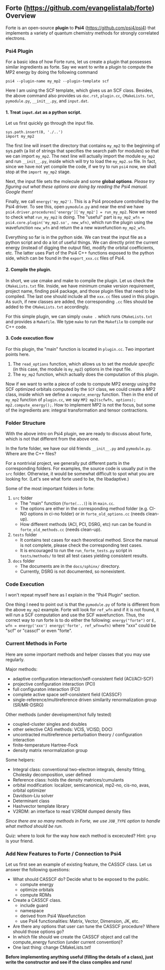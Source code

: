## Forte (https://github.com/evangelistalab/forte) Overview

Forte is an open-source **plugin** to **Psi4** (https://github.com/psi4/psi4) that implements a variety of quantum chemistry methods for strongly correlated electrons.

### Psi4 Plugin
For a basic idea of how Forte runs, let us create a plugin that possesses similar ingredients as forte.
Say we want to write a plugin to compute the MP2 energy by doing the following command

`psi4 --plugin-name my_mp2 --plugin-template scf`

Here I am using the SCF template, which gives us an SCF class.
Besides, the above command also provides us `doc.rst`, `plugin.cc`, `CMakeLists.txt`, `pymodule.py`, `__init__.py`, and `input.dat`.

#### 1. Treat `input.dat` as a python script.
Let us first quickly go through the input file.

```
sys.path.insert(0, './..')
import my_mp2
```
The first line will insert the directory that contains `my_mp2` to the beginning of sys.path (a list of strings that specifies the search path for modules) so that we can import `my_mp2`.
The next line will actually import the module `my_mp2` and run `__init__.py`, inside which will try to load the `my_mp2.so` file.
In fact, since we have not yet compile the code, if we try to run `psi4` now, we shall stop at the `import my_mp2` stage.

Next, the input file sets the molecule and some **global options**.
*Please try figuring out what these options are doing by reading the Psi4 manual. Google them!*

Finally, we call `energy('my_mp2')`.
This is a Psi4 procedure controlled by the Psi4 driver.
To see this, open `pymodule.py` and near the end we have `psi4.driver.procedures['energy']['my_mp2'] = run_my_mp2`.
Now we need to check what `run_my_mp2` is doing.
The "useful" part is `my_mp2_wfn = psi4.core.plugin('my_mp2.so', new_wfn)`, which run the plugin using the wavefunction `new_wfn` and return the a new wavefunction `my_mp2_wfn`.

Everything so far is in the python side. We can treat the input file as a python script and do a lot of useful things.
We can directly print the current energy (instead of digging the output file), modify the orbital coefficients, etc.
The latter uses Part of the Psi4 C++ functions exposed to the python side, which can be found in the `export_xxx.cc` files of Psi4.

#### 2. Compile the plugin.
In short, we use cmake and make to compile the plugin.
Let us check the `CMakeLists.txt` file.
Inside, we have minimum cmake version requirement, project name, finding psi4 package, and those plugin files that need to be compiled.
The last one should include all the `xxx.cc` files used in this plugin.
As such, if new classes are added, the corresponding `.cc` files should be added to the `CMakeLists.txt` accordingly.

For this simple plugin, we can simply `cmake .` which runs `CMakeLists.txt` and provides a `Makefile`.
We type `make` to run the `Makefile` to compile our C++ code.

#### 3. Code execution flow
For this plugin, the "main" function is located in `plugin.cc`.
Two important points here.
1. The `read_options` function, which allows us to set the *module specific* (in this case, the module is `my_mp2`) options in the input file.
2. The `my_mp2` function, which actually does the computation of this plugin.

Now if we want to write a piece of code to compute MP2 energy using the SCF optimized orbitals computed by the `SCF` class, we could create a MP2 class, inside which we define a `compute_energy` function.
Then in the end of `my_mp2` function of `plugin.cc`, we say `MP2 mp2(scfwfn, options); mp2.compute_energy();`.
How to implement MP2 is not the focus, but some of the ingredients are: integral transformation and tensor contractions.

### Folder Structure
With the above intro on Psi4 plugin, we are ready to discuss about forte, which is not that different from the above one.

In the forte folder, we have our old friends `__init__.py` and `pymodule.py`.
Where are the C++ files?

For a nontrivial project, we generally put different parts in the corresponding folders.
For examples, the source code is usually put in the `src` folder.
Otherwise, it would be somewhat difficult to spot what you are looking for. (Let's see what forte used to be, the libadaptive.)

Some of the most important folders in forte:
1. `src` folder
    - The "main" function (`forte(...)`) is in `main.cc`.
    - The options are either in the corresponding method folder (e.g. CI-NO options in ci-no folder) or in `forte_old_options.cc` (needs clean-up).
    - How different methods (ACI, PCI, DSRG, etc) run can be found in `forte_old_methods.cc` (needs clean-up).
2. `tests` folder
    - It contains test cases for each theoretical method. Since the manual is not complete, please check the corresponding test cases.
    - It is encouraged to run the `run_forte_tests.py` script in `tests/methods/` to test all test cases yielding consistent results.
3. `docs` folder
    - The documents are in the `docs/sphinx/` directory.
    - Currently, DSRG is not documented, so nonexistent.

### Code Execution

I won't repeat myself here as I explain in the "Psi4 Plugin" section.

One thing I need to point out is that the `pymodule.py` of forte is different from the above `my_mp2` example.
Forte will look for `ref_wfn` and if it is not found, it will run a SCF computation and use the SCF wavefunction.
Thus, the correct way to run forte is to do either the following: `energy("forte")` or `E, wfn = energy('xxx') energy('forte', ref_wfn=wfn)` where "xxx" could be "scf" or "casscf" or even "forte".

### Current Methods in Forte

Here are some important methods and helper classes that you may use regularly.

Major methods:
- adaptive configuration interaction/self-consistent field (ACI/ACI-SCF)
- projective configuration interaction (PCI)
- full configuraton interaction (FCI)
- complete active space self-consistent field (CASSCF)
- single-reference/multireference driven similarity renormalization group (SR/MR-DSRG)

Other methods (under development/not fully tested)
- coupled-cluster singles and doubles
- other selective CAS methods: VCIS, VCISD, DOCI
- uncontracted multireference perturbation theory / configuration interaction
- finite-temperature Hartree-Fock
- density matrix renormalization group

Some helpers:
- Integral class: conventional two-electron integrals, density fitting, Cholesky decomposition, user defined
- Reference class: holds the density matrices/cumulants
- orbital modification: localizer, semicanonical, mp2-no, cis-no, avas, orbital optimizer
- Davidson-Liu solver
- Determinant class
- Hashvector template library
- V2RDM: an interface to read V2RDM dumped density files

*Since there are so many methods in Forte, we use `JOB_TYPE` option to handle what method should be run.*

Quiz: where to look for the way how each method is excecuted? Hint: `grep` is your friend.

### Add New Features to Forte / Connection to Psi4
Let us first see an example of existing feature, the CASSCF class.
Let us answer the following questions:
- What should CASSCF do? Decide what to be exposed to the public.
    - compute energy
    - optimize orbitals
    - compute RDMs
- Create a CASSCF class.
    - include guard
    - namespace
    - derived from Psi4 Wavefunction
    - use Psi4 functionalities: Matrix, Vector, Dimension, JK, etc.
- Are there any options that user can tune the CASSCF procedure? Where should those options go?
- In which file should we create the CASSCF object and call the compute_energy function (under current convention)?
- One last thing: change CMakeLists.txt!

**Before implementing anything useful (filling the details of a class), just write the constructor and see if the class compiles and runs!**
